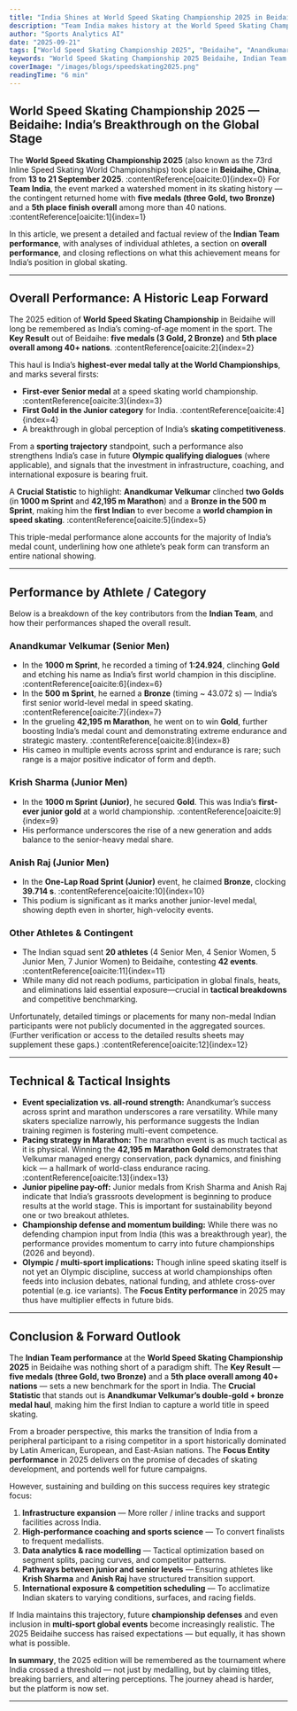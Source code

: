 ```yaml
---
title: "India Shines at World Speed Skating Championship 2025 in Beidaihe — Record 5 Medals Including 3 Gold"
description: "Team India makes history at the World Speed Skating Championship 2025 in Beidaihe, China — earning five medals, including three golds, led by Anandkumar Velkumar’s double-gold and bronze haul. A detailed breakdown of performances, records, and analysis."
author: "Sports Analytics AI"
date: "2025-09-21"
tags: ["World Speed Skating Championship 2025", "Beidaihe", "Anandkumar Velkumar", "Krish Sharma"]
keywords: "World Speed Skating Championship 2025 Beidaihe, Indian Team performance, Anandkumar Velkumar gold, Krish Sharma junior gold, India skating records, speed skating world championship results, India 5 medals 2025"
coverImage: "/images/blogs/speedskating2025.png"
readingTime: "6 min"
---
```


## World Speed Skating Championship 2025 — Beidaihe: India’s Breakthrough on the Global Stage

The **World Speed Skating Championship 2025** (also known as the 73rd Inline Speed Skating World Championships) took place in **Beidaihe, China**, from **13 to 21 September 2025**. :contentReference[oaicite:0]{index=0} For **Team India**, the event marked a watershed moment in its skating history — the contingent returned home with **five medals (three Gold, two Bronze)** and a **5th place finish overall** among more than 40 nations. :contentReference[oaicite:1]{index=1}  

In this article, we present a detailed and factual review of the **Indian Team performance**, with analyses of individual athletes, a section on **overall performance**, and closing reflections on what this achievement means for India’s position in global skating.

---

## Overall Performance: A Historic Leap Forward

The 2025 edition of **World Speed Skating Championship** in Beidaihe will long be remembered as India’s coming-of-age moment in the sport. The **Key Result** out of Beidaihe: **five medals (3 Gold, 2 Bronze)** and **5th place overall among 40+ nations**. :contentReference[oaicite:2]{index=2}  

This haul is India’s **highest-ever medal tally at the World Championships**, and marks several firsts:

- **First-ever Senior medal** at a speed skating world championship. :contentReference[oaicite:3]{index=3}  
- **First Gold in the Junior category** for India. :contentReference[oaicite:4]{index=4}  
- A breakthrough in global perception of India’s **skating competitiveness**.

From a **sporting trajectory** standpoint, such a performance also strengthens India’s case in future **Olympic qualifying dialogues** (where applicable), and signals that the investment in infrastructure, coaching, and international exposure is bearing fruit.

A **Crucial Statistic** to highlight: **Anandkumar Velkumar** clinched **two Golds** (in **1000 m Sprint** and **42,195 m Marathon**) and a **Bronze in the 500 m Sprint**, making him the **first Indian** to ever become a **world champion in speed skating**. :contentReference[oaicite:5]{index=5}  

This triple-medal performance alone accounts for the majority of India’s medal count, underlining how one athlete’s peak form can transform an entire national showing.

---

## Performance by Athlete / Category

Below is a breakdown of the key contributors from the **Indian Team**, and how their performances shaped the overall result.

### **Anandkumar Velkumar (Senior Men)**  
- In the **1000 m Sprint**, he recorded a timing of **1:24.924**, clinching **Gold** and etching his name as India’s first world champion in this discipline. :contentReference[oaicite:6]{index=6}  
- In the **500 m Sprint**, he earned a **Bronze** (timing ~ 43.072 s) — India’s first senior world-level medal in speed skating. :contentReference[oaicite:7]{index=7}  
- In the grueling **42,195 m Marathon**, he went on to win **Gold**, further boosting India’s medal count and demonstrating extreme endurance and strategic mastery. :contentReference[oaicite:8]{index=8}  
- His cameo in multiple events across sprint and endurance is rare; such range is a major positive indicator of form and depth.

### **Krish Sharma (Junior Men)**  
- In the **1000 m Sprint (Junior)**, he secured **Gold**. This was India’s **first-ever junior gold** at a world championship. :contentReference[oaicite:9]{index=9}  
- His performance underscores the rise of a new generation and adds balance to the senior-heavy medal share.

### **Anish Raj (Junior Men)**  
- In the **One-Lap Road Sprint (Junior)** event, he claimed **Bronze**, clocking **39.714 s**. :contentReference[oaicite:10]{index=10}  
- This podium is significant as it marks another junior-level medal, showing depth even in shorter, high-velocity events.

### **Other Athletes & Contingent**  
- The Indian squad sent **20 athletes** (4 Senior Men, 4 Senior Women, 5 Junior Men, 7 Junior Women) to Beidaihe, contesting **42 events**. :contentReference[oaicite:11]{index=11}  
- While many did not reach podiums, participation in global finals, heats, and eliminations laid essential exposure—crucial in **tactical breakdowns** and competitive benchmarking.

Unfortunately, detailed timings or placements for many non-medal Indian participants were not publicly documented in the aggregated sources. (Further verification or access to the detailed results sheets may supplement these gaps.) :contentReference[oaicite:12]{index=12}

---

## Technical & Tactical Insights

- **Event specialization vs. all-round strength:** Anandkumar’s success across sprint and marathon underscores a rare versatility. While many skaters specialize narrowly, his performance suggests the Indian training regimen is fostering multi-event competence.
- **Pacing strategy in Marathon:** The marathon event is as much tactical as it is physical. Winning the **42,195 m Marathon Gold** demonstrates that Velkumar managed energy conservation, pack dynamics, and finishing kick — a hallmark of world-class endurance racing. :contentReference[oaicite:13]{index=13}  
- **Junior pipeline pay-off:** Junior medals from Krish Sharma and Anish Raj indicate that India’s grassroots development is beginning to produce results at the world stage. This is important for sustainability beyond one or two breakout athletes.
- **Championship defense and momentum building:** While there was no defending champion input from India (this was a breakthrough year), the performance provides momentum to carry into future championships (2026 and beyond).
- **Olympic / multi-sport implications:** Though inline speed skating itself is not yet an Olympic discipline, success at world championships often feeds into inclusion debates, national funding, and athlete cross-over potential (e.g. ice variants). The **Focus Entity performance** in 2025 may thus have multiplier effects in future bids.

---

## Conclusion & Forward Outlook

The **Indian Team performance** at the **World Speed Skating Championship 2025** in Beidaihe was nothing short of a paradigm shift. The **Key Result** — **five medals (three Gold, two Bronze)** and a **5th place overall among 40+ nations** — sets a new benchmark for the sport in India. The **Crucial Statistic** that stands out is **Anandkumar Velkumar’s double-gold + bronze medal haul**, making him the first Indian to capture a world title in speed skating.

From a broader perspective, this marks the transition of India from a peripheral participant to a rising competitor in a sport historically dominated by Latin American, European, and East-Asian nations. The **Focus Entity performance** in 2025 delivers on the promise of decades of skating development, and portends well for future campaigns.

However, sustaining and building on this success requires key strategic focus:

1. **Infrastructure expansion** — More roller / inline tracks and support facilities across India.
2. **High-performance coaching and sports science** — To convert finalists to frequent medallists.
3. **Data analytics & race modelling** — Tactical optimization based on segment splits, pacing curves, and competitor patterns.
4. **Pathways between junior and senior levels** — Ensuring athletes like **Krish Sharma** and **Anish Raj** have structured transition support.
5. **International exposure & competition scheduling** — To acclimatize Indian skaters to varying conditions, surfaces, and racing fields.

If India maintains this trajectory, future **championship defenses** and even inclusion in **multi-sport global events** become increasingly realistic. The 2025 Beidaihe success has raised expectations — but equally, it has shown what is possible.

**In summary**, the 2025 edition will be remembered as the tournament where India crossed a threshold — not just by medalling, but by claiming titles, breaking barriers, and altering perceptions. The journey ahead is harder, but the platform is now set.

---